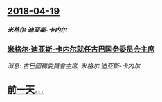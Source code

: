 ## [2018-04-19](/news/2018/04/19/index.md)

##### 米格尔·迪亚斯-卡内尔
### [米格尔·迪亚斯-卡内尔就任古巴国务委员会主席 ](/news/2018/04/19/米格尔-迪亚斯-卡内尔就任古巴国务委员会主席.md)
_消息: 古巴國務委員會主席, 米格尔·迪亚斯-卡内尔_

## [前一天...](/news/2018/04/18/index.md)


